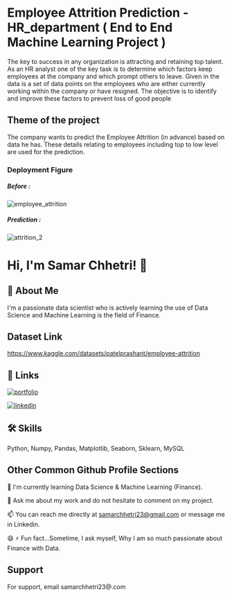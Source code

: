 # Employee Attrition Prediction - HR_department ( End to End Machine Learning Project )

The key to success in any organization is attracting and retaining top talent. As an HR analyst one of the key task is to determine which factors keep employees at the company and which prompt others to leave. Given in the data is a set of data points on the employees who are either currently working within the company or have resigned. The objective is to identify and improve these factors to prevent loss of good people

## Theme of the project
The company wants to predict the Employee Attrition (in advance) based on data he has. These details relating to employees including top to low level are used for the prediction.

### Deployment Figure

##### Before :
![employee_attrition](https://github.com/Samar-Chhetri/HR_Employee_Attrition_ML_Project/assets/122675013/0433df38-4377-4647-8f2d-8bdd223ffd20)

##### Prediction :
![attrition_2](https://github.com/Samar-Chhetri/HR_Employee_Attrition_ML_Project/assets/122675013/8612982b-356e-487c-9947-95923340346b)







# Hi, I'm Samar Chhetri! 👋


## 🚀 About Me 
I'm a passionate data scientist who is actively learning the use of Data Science and Machine Learning is the field of Finance.

## Dataset Link
https://www.kaggle.com/datasets/patelprashant/employee-attrition


## 🔗 Links
[![portfolio](https://img.shields.io/badge/my_portfolio-000?style=for-the-badge&logo=ko-fi&logoColor=white)](https://www.kaggle.com/samarchhetri)

[![linkedin](https://img.shields.io/badge/linkedin-0A66C2?style=for-the-badge&logo=linkedin&logoColor=white)](https://www.linkedin.com/in/samar-chhetri/)


## 🛠 Skills
Python, Numpy, Pandas, Matplotlib, Seaborn, Sklearn, MySQL  


## Other Common Github Profile Sections


🧠 I'm currently learning Data Science & Machine Learning (Finance).



💬 Ask me about my work and do not hesitate to comment on my project.

📫 You can reach me directly at samarchhetri23@gmail.com or message me in Linkedin.

😄 
⚡️ Fun fact...Sometime, I ask myself, Why I am so much passionate about Finance with Data.


## Support

For support, email samarchhetri23@.com
